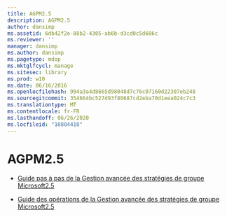 ```yaml
---
title: AGPM2.5
description: AGPM2.5
author: dansimp
ms.assetid: 6db42f2e-88b2-4305-ab6b-d3cd0c5d686c
ms.reviewer: ''
manager: dansimp
ms.author: dansimp
ms.pagetype: mdop
ms.mktglfcycl: manage
ms.sitesec: library
ms.prod: w10
ms.date: 06/16/2016
ms.openlocfilehash: 994a3a4d8665d98048d7c76c07160d22307eb248
ms.sourcegitcommit: 354664bc527d93f80687cd2eba70d1eea024c7c3
ms.translationtype: MT
ms.contentlocale: fr-FR
ms.lasthandoff: 06/26/2020
ms.locfileid: "10804410"
---
```

# AGPM2.5


-   [Guide pas à pas de la Gestion avancée des stratégies de groupe Microsoft2.5](step-by-step-guide-for-microsoft-advanced-group-policy-management-25.md)

-   [Guide des opérations de la Gestion avancée des stratégies de groupe Microsoft2.5](operations-guide-for-microsoft-advanced-group-policy-management-25.md)

 

 





